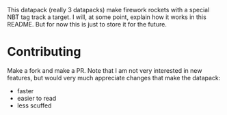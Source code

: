 This datapack (really 3 datapacks) make firework rockets with a special NBT tag track a target.
I will, at some point, explain how it works in this README. But for now this is just to store it for the future.

# Contributing

Make a fork and make a PR. Note that I am not very interested in new features, but would very much appreciate changes that make the datapack:
  - faster
  - easier to read
  - less scuffed